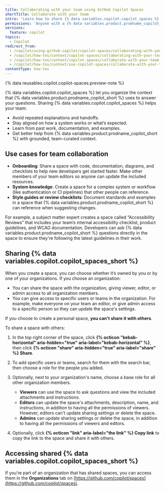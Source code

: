 ```yaml
---
title: Collaborating with your team using GitHub Copilot Spaces
shortTitle: Collaborate with your team
intro: 'Learn how to share {% data variables.copilot.copilot_spaces %} with your team to support collaboration and knowledge sharing.'
permissions: 'Anyone with a {% data variables.product.prodname_copilot_short %} license can use {% data variables.copilot.copilot_spaces_short %}.'
versions:
  feature: copilot
topics:
  - Copilot
redirect_from:
  - /copilot/using-github-copilot/copilot-spaces/collaborating-with-your-team-using-copilot-spaces
  - /copilot/how-tos/context/copilot-spaces/collaborating-with-your-team-using-copilot-spaces
  - /copilot/how-tos/context/copilot-spaces/collaborate-with-your-team
  - /copilot/how-tos/context/use-copilot-spaces/collaborate-with-your-team
contentType: how-tos
---
```


{% data reusables.copilot.copilot-spaces.preview-note %}

{% data variables.copilot.copilot_spaces %} let you organize the context that {% data variables.product.prodname_copilot_short %} uses to answer your questions. Sharing {% data variables.copilot.copilot_spaces %} helps your team:

* Avoid repeated explanations and handoffs.
* Stay aligned on how a system works or what’s expected.
* Learn from past work, documentation, and examples.
* Get better help from {% data variables.product.prodname_copilot_short %} with grounded, team-curated context.

## Use cases for team collaboration

* **Onboarding**: Share a space with code, documentation, diagrams, and checklists to help new developers get started faster. Make other members of your team editors so anyone can update the included resources.
* **System knowledge**: Create a space for a complex system or workflow (like authentication or CI pipelines) that other people can reference.
* **Style guides or review checklists**: Document standards and examples in a space that {% data variables.product.prodname_copilot_short %} can reference when suggesting changes.

For example, a subject matter expert creates a space called “Accessibility Reviews” that includes your team’s internal accessibility checklist, product guidelines, and WCAG documentation. Developers can ask {% data variables.product.prodname_copilot_short %} questions directly in the space to ensure they're following the latest guidelines in their work.

## Sharing {% data variables.copilot.copilot_spaces_short %}

When you create a space, you can choose whether it’s owned by you or by one of your organizations. If you choose an organization:

* You can share the space with the organization, giving viewer, editor, or admin access to all organization members.
* You can give access to specific users or teams in the organization. For example, make everyone on your team an editor, or give admin access to a specific person so they can update the space's settings.

If you choose to create a personal space, **you can't share it with others**.

To share a space with others:

1. In the top right corner of the space, click **{% octicon "kebab-horizontal" aria-hidden="true" aria-label="kebab-horizontal" %}**, then click **{% octicon "share" aria-hidden="true" aria-label="share" %} Share**.
1. To add specific users or teams, search for them with the search bar, then choose a role for the people you added.
1. Optionally, next to your organization's name, choose a base role for all other organization members.

   * **Viewers** can use the space to ask questions and view the included attachments and instructions.
   * **Editors** can update the space's attachments, description, name, and instructions, in addition to having all the permissions of viewers. However, editors can't update sharing settings or delete the space.
   * **Admins** can update sharing settings or delete the space, in addition to having all the permissions of viewers and editors.

1. Optionally, click **{% octicon "link" aria-label="the link" %} Copy link** to copy the link to the space and share it with others.

## Accessing shared {% data variables.copilot.copilot_spaces_short %}

If you’re part of an organization that has shared spaces, you can access them in the **Organizations** tab on [https://github.com/copilot/spaces](https://github.com/copilot/spaces).

